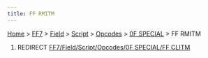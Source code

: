 ```yaml
---
title: FF RMITM
---
```


[Home](../../../../../Main%20Page.md) > [FF7](../../../../../FF7.md) > [Field](../../../../Field.md) > [Script](../../../Script.md) > [Opcodes](../../Opcodes.md) > [0F SPECIAL](../0F%20SPECIAL.md) > FF RMITM

1.  REDIRECT [FF7/Field/Script/Opcodes/0F SPECIAL/FF CLITM][]

  [FF7/Field/Script/Opcodes/0F SPECIAL/FF CLITM]: ../0F%20SPECIAL/FF%20CLITM.md
    "wikilink"
